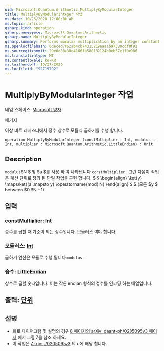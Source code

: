 ```yaml
---
uid: Microsoft.Quantum.Arithmetic.MultiplyByModularInteger
title: MultiplyByModularInteger 작업
ms.date: 10/26/2020 12:00:00 AM
ms.topic: article
qsharp.kind: operation
qsharp.namespace: Microsoft.Quantum.Arithmetic
qsharp.name: MultiplyByModularInteger
qsharp.summary: Performs modular multiplication by an integer constant on a qubit register.
ms.openlocfilehash: 6deced7862ab4cb74315219eaaab97380cdf0f92
ms.sourcegitcommit: 29e0d88a30e4166fa580132124b0eb57e1f0e986
ms.translationtype: MT
ms.contentlocale: ko-KR
ms.lasthandoff: 10/27/2020
ms.locfileid: "92719792"
---
```

# <a name="multiplybymodularinteger-operation"></a>MultiplyByModularInteger 작업

네임 스페이스: [Microsoft 양자](xref:Microsoft.Quantum.Arithmetic)

패키지 [](https://nuget.org/packages/)


이상 비트 레지스터에서 정수 상수로 모듈식 곱하기를 수행 합니다.

```qsharp
operation MultiplyByModularInteger (constMultiplier : Int, modulus : Int, multiplier : Microsoft.Quantum.Arithmetic.LittleEndian) : Unit
```


## <a name="description"></a>Description

`modulus`$N $ 및 $a $를 사용 하 여 나타냅니다 `constMultiplier` .
그런 다음이 작업은 계산 단위로 정의 된 단일 작업을 구현 합니다. $ $ \begin{align} \ket{y} \maps\ket{(a \mapsto y) \operatorname{mod} N} \end{align} $ $ (모든 $y $ between $0 $N $-$1)

## <a name="input"></a>입력

### <a name="constmultiplier--int"></a>constMultiplier: [Int](xref:microsoft.quantum.lang-ref.int)

승수를 곱할 때 기준이 되는 상수입니다. 모듈러스 여야 합니다.


### <a name="modulus--int"></a>모듈러스: [Int](xref:microsoft.quantum.lang-ref.int)

곱하기 연산은 모듈로 수행 됩니다 `modulus` .


### <a name="multiplier--littleendian"></a>승수: [LittleEndian](xref:Microsoft.Quantum.Arithmetic.LittleEndian)

상수로 곱할 숫자입니다.
이는 작은 endian 형식의 정수를 인코딩 하는 배열입니다.



## <a name="output--unit"></a>출력: [단위](xref:microsoft.quantum.lang-ref.unit)



## <a name="remarks"></a>설명

- 회로 다이어그램 및 설명의 경우 [8 페이지의 arXiv: daant-ph/0205095v3 페이지](https://arxiv.org/pdf/quant-ph/0205095v3.pdf#page=8) 에서 그림 7을 참조 하세요.
- 이 작업은 [Arxiv: ₐ/0205095v3](https://arxiv.org/pdf/quant-ph/0205095v3.pdf) 의 u에 해당 합니다.